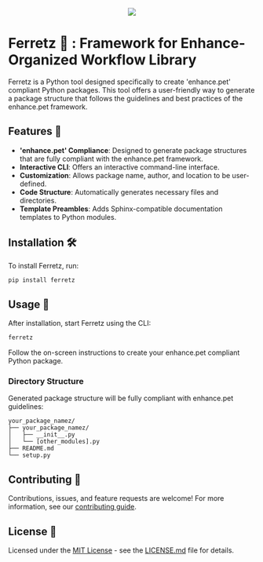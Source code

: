 <p align="center">
<img src="https://github.com/LalithShiyam/FERRET/blob/main/Images/Ferret-logo.png">
</p>

# Ferretz 🦡 : Framework for Enhance-Organized Workflow Library

Ferretz is a Python tool designed specifically to create 'enhance.pet' compliant Python packages. This tool offers a user-friendly way to generate a package structure that follows the guidelines and best practices of the enhance.pet framework.

## Features 🌟

- **'enhance.pet' Compliance**: Designed to generate package structures that are fully compliant with the enhance.pet framework.
- **Interactive CLI**: Offers an interactive command-line interface.
- **Customization**: Allows package name, author, and location to be user-defined.
- **Code Structure**: Automatically generates necessary files and directories.
- **Template Preambles**: Adds Sphinx-compatible documentation templates to Python modules.

## Installation 🛠️

To install Ferretz, run:

```bash
pip install ferretz
```

## Usage 🚀

After installation, start Ferretz using the CLI:

```bash
ferretz
```

Follow the on-screen instructions to create your enhance.pet compliant Python package.

### Directory Structure

Generated package structure will be fully compliant with enhance.pet guidelines:

```plaintext
your_package_namez/
├── your_package_namez/
│   ├── __init__.py
│   └── [other_modules].py
├── README.md
└── setup.py
```

## Contributing 🤝

Contributions, issues, and feature requests are welcome! For more information, see our [contributing guide](./CONTRIBUTING.md).

## License 📄

Licensed under the [MIT License](./LICENSE) - see the [LICENSE.md](./LICENSE.md) file for details.
